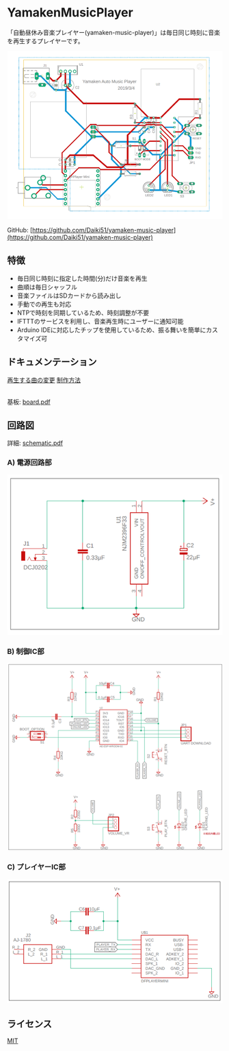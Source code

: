 # YamakenMusicPlayer

「自動昼休み音楽プレイヤー(yamaken-music-player)」は毎日同じ時刻に音楽を再生するプレイヤーです。

![YamakenMusicPlayer](/doc/images/top.png)

GitHub: [https://github.com/Daiki51/yamaken-music-player](https://github.com/Daiki51/yamaken-music-player)

## 特徴
- 毎日同じ時刻に指定した時間(分)だけ音楽を再生
- 曲順は毎日シャッフル
- 音楽ファイルはSDカードから読み出し
- 手動での再生も対応
- NTPで時刻を同期しているため、時刻調整が不要
- IFTTTのサービスを利用し、音楽再生時にユーザーに通知可能
- Arduino IDEに対応したチップを使用しているため、振る舞いを簡単にカスタマイズ可

## ドキュメンテーション

[再生する曲の変更]()
[制作方法]()

 \
基板: [board.pdf](/circuit/YamakenMusicPlayer/board.pdf)

## 回路図

詳細: [schematic.pdf](/circuit/YamakenMusicPlayer/schematic.pdf)

### A) 電源回路部
![Schematic A](/doc/images/schematic_a.png)

### B) 制御IC部
![Schematic B](/doc/images/schematic_b.png)

### C) プレイヤーIC部
![Schematic C](/doc/images/schematic_c.png)

## ライセンス

[MIT](https://github.com/atom/atom/blob/master/LICENSE.md)

